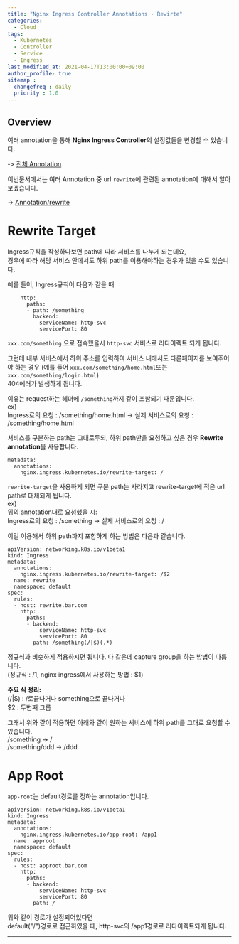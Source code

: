 ```yaml
---
title: "Nginx Ingress Controller Annotations - Rewirte"
categories: 
  - Cloud
tags:
  - Kubernetes
  - Controller
  - Service
  - Ingress
last_modified_at: 2021-04-17T13:00:00+09:00
author_profile: true
sitemap :
  changefreq : daily
  priority : 1.0
---
```


## Overview
여러 annotation을 통해 **Nginx Ingress Controller**의 설정값들을 변경할 수 있습니다.  

-> [전체 Annotation](https://kubernetes.github.io/ingress-nginx/user-guide/nginx-configuration/annotations/)  

이번문서에서는 여러 Annotation 중 url `rewrite`에 관련된 annotation에 대해서 알아보겠습니다.  

-> [Annotation/rewrite](https://kubernetes.github.io/ingress-nginx/examples/rewrite/)  

# Rewrite Target
Ingress규칙을 작성하다보면 path에 따라 서비스를 나누게 되는데요,  
경우에 따라 해당 서비스 안에서도 하위 path를 이용해야하는 경우가 있을 수도 있습니다.  

예를 들어, Ingress규칙이 다음과 같을 때  
~~~
    http:
      paths:
      - path: /something
        backend:
          serviceName: http-svc
          servicePort: 80
~~~
`xxx.com/something` 으로 접속했을시 `http-svc` 서비스로 리다이렉트 되게 됩니다.  

그런데 내부 서비스에서 하위 주소를 입력하여 서비스 내에서도 다른페이지를 보여주어야 하는 경우 (예를 들어 `xxx.com/something/home.html`또는 `xxx.com/something/login.html`)  
404에러가 발생하게 됩니다.  

이유는 request하는 헤더에 `/something`까지 같이 포함되기 때문입니다.  
ex)  
Ingress로의 요청 : /something/home.html -> 실제 서비스로의 요청 : /something/home.html  

서비스를 구분하는 path는 그대로두되, 하위 path만을 요청하고 싶은 경우 **Rewrite annotation**을 사용합니다.  

~~~
metadata:
  annotations:
    nginx.ingress.kubernetes.io/rewrite-target: /
~~~

`rewrite-target`을 사용하게 되면 구분 path는 사라지고 rewrite-target에 적은 url path로 대체되게 됩니다.  
ex)  
위의 annotation대로 요청했을 시:  
Ingress로의 요청 : /something -> 실제 서비스로의 요청 : /  

이걸 이용해서 하위 path까지 포함하게 하는 방법은 다음과 같습니다.  
~~~
apiVersion: networking.k8s.io/v1beta1
kind: Ingress
metadata:
  annotations:
    nginx.ingress.kubernetes.io/rewrite-target: /$2
  name: rewrite
  namespace: default
spec:
  rules:
  - host: rewrite.bar.com
    http:
      paths:
      - backend:
          serviceName: http-svc
          servicePort: 80
        path: /something(/|$)(.*)
~~~
정규식과 비슷하게 적용하시면 됩니다. 다 같은데 capture group을 하는 방법이 다릅니다.  
(정규식 : /1, nginx ingress에서 사용하는 방법 : $1)   

**주요 식 정리:**   
(/|$) : /로끝나거나 something으로 끝나거나   
$2 : 두번째 그룹  

그래서 위와 같이 적용하면 아래와 같이 원하는 서비스에 하위 path를 그대로 요청할 수 있습니다.    
/something -> /  
/something/ddd -> /ddd  

# App Root
`app-root`는 default경로를 정하는 annotation입니다.  

~~~
apiVersion: networking.k8s.io/v1beta1
kind: Ingress
metadata:
  annotations:
    nginx.ingress.kubernetes.io/app-root: /app1
  name: approot
  namespace: default
spec:
  rules:
  - host: approot.bar.com
    http:
      paths:
      - backend:
          serviceName: http-svc
          servicePort: 80
        path: /
~~~
위와 같이 경로가 설정되어있다면  
default("/")경로로 접근하였을 때, http-svc의 /app1경로로 리다이렉트되게 됩니다.  

----